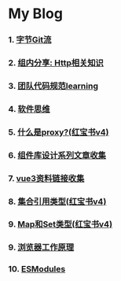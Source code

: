 # My Blog
### 1. [字节Git流](https://github.com/PaulChess/fe-basic/issues/1)
### 2. [组内分享: Http相关知识](https://github.com/PaulChess/fe-basic/issues/2)
### 3. [团队代码规范learning](https://github.com/PaulChess/fe-basic/issues/3)
### 4. [软件思维](https://github.com/PaulChess/fe-basic/issues/4)
### 5. [什么是proxy?(红宝书v4)](https://github.com/PaulChess/fe-basic/issues/5)
### 6. [组件库设计系列文章收集](https://github.com/PaulChess/fe-basic/issues/6)
### 7. [vue3资料链接收集](https://github.com/PaulChess/fe-basic/issues/7)
### 8. [集合引用类型(红宝书v4)](https://github.com/PaulChess/fe-basic/issues/8)
### 9. [Map和Set类型(红宝书v4)](https://github.com/PaulChess/fe-basic/issues/9)
### 9. [浏览器工作原理](https://github.com/PaulChess/fe-basic/issues/11)
### 10. [ESModules](https://github.com/PaulChess/fe-basic/issues/13)
